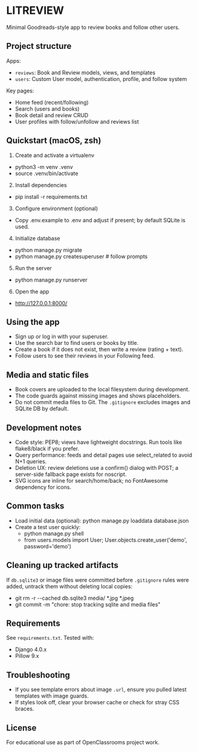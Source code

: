 # LITREVIEW

Minimal Goodreads-style app to review books and follow other users.

## Project structure

Apps:
- `reviews`: Book and Review models, views, and templates
- `users`: Custom User model, authentication, profile, and follow system

Key pages:
- Home feed (recent/following)
- Search (users and books)
- Book detail and review CRUD
- User profiles with follow/unfollow and reviews list

## Quickstart (macOS, zsh)

1) Create and activate a virtualenv
- python3 -m venv .venv
- source .venv/bin/activate

2) Install dependencies
- pip install -r requirements.txt

3) Configure environment (optional)
- Copy .env.example to .env and adjust if present; by default SQLite is used.

4) Initialize database
- python manage.py migrate
- python manage.py createsuperuser  # follow prompts

5) Run the server
- python manage.py runserver

6) Open the app
- http://127.0.0.1:8000/

## Using the app

- Sign up or log in with your superuser.
- Use the search bar to find users or books by title.
- Create a book if it does not exist, then write a review (rating + text).
- Follow users to see their reviews in your Following feed.

## Media and static files

- Book covers are uploaded to the local filesystem during development.
- The code guards against missing images and shows placeholders.
- Do not commit media files to Git. The `.gitignore` excludes images and SQLite DB by default.

## Development notes

- Code style: PEP8; views have lightweight docstrings. Run tools like flake8/black if you prefer.
- Query performance: feeds and detail pages use select_related to avoid N+1 queries.
- Deletion UX: review deletions use a confirm() dialog with POST; a server-side fallback page exists for noscript.
- SVG icons are inline for search/home/back; no FontAwesome dependency for icons.

## Common tasks

- Load initial data (optional): python manage.py loaddata database.json
- Create a test user quickly:
	- python manage.py shell
	- from users.models import User; User.objects.create_user('demo', password='demo')

## Cleaning up tracked artifacts

If `db.sqlite3` or image files were committed before `.gitignore` rules were added, untrack them without deleting local copies:
- git rm -r --cached db.sqlite3 media/ *.jpg *.jpeg
- git commit -m "chore: stop tracking sqlite and media files"

## Requirements

See `requirements.txt`. Tested with:
- Django 4.0.x
- Pillow 9.x

## Troubleshooting

- If you see template errors about image `.url`, ensure you pulled latest templates with image guards.
- If styles look off, clear your browser cache or check for stray CSS braces.

## License

For educational use as part of OpenClassrooms project work.